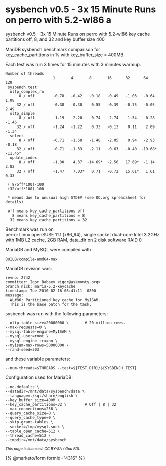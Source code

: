 # sysbench v0.5 - 3x 15 Minute Runs on perro with 5.2-wl86 a

sysbench v0.5 - 3x 15 Minute Runs on perro with 5.2-wl86 key cache partitions off, 8, and 32 and key buffer size 400

MariDB sysbench benchmark comparison for\
key\_cache\_partitions in % with key\_buffer\_size = 400MB

Each test was run 3 times for 15 minutes with 3 minutes warmup.

```
Number of threads
                     1       4       8       16      32      64      128
 sysbench test
  oltp_complex_ro
      8 / off        -0.78   -0.42   -0.18   -0.49   -1.03   -0.64    1.08
     32 / off        -0.38   -0.30    0.55   -0.39   -0.75   -0.05    2.49
  oltp_simple
      8 / off        -1.19   -2.20   -0.74   -2.74   -1.54    0.28   -1.46
     32 / off        -1.24   -1.22    0.33   -0.13    0.11    2.09   -1.34
  select
      8 / off        -0.71   -1.68   -1.48   -2.05    0.94   -2.93   -0.18
     32 / off        -0.71   -1.33   -2.11   -0.63   -0.40  -19.68* -11.45*
  update_index
      8 / off        -1.30    4.37  -14.69*  -2.56   17.69*  -1.14    2.82
     32 / off        -1.47    7.03*   0.71   -0.72   15.61*   1.61    0.33

 ( 8/off*100)-100
 (32/off*100)-100

 * means due to unusual high STDEV (see OO.org spreadsheet for details)

 off means key_cache_partitions off
   8 means key_cache_partitions = 8
  32 means key_cache_partitions = 32
```

Benchmark was run on\
perro: Linux openSUSE 11.1 (x86\_64), single socket dual-core Intel 3.2GHz. with 1MB L2 cache, 2GB RAM, data\_dir on 2 disk software RAID 0

MariaDB and MySQL were compiled with

```
BUILD/compile-amd64-max
```

MariaDB revision was:

```
revno: 2742
committer: Igor Babaev <igor@askmonty.org>
branch nick: maria-5.2-keycache
timestamp: Tue 2010-02-16 08:41:11 -0800
message:
  WL#86: Partitioned key cache for MyISAM.
  This is the base patch for the task.
```

sysbench was run with the following parameters:

```
--oltp-table-size=20000000 \       # 20 million rows.
--max-requests=0 \
--mysql-table-engine=MyISAM \
--mysql-user=root \
--mysql-engine-trx=no \
--myisam-max-rows=50000000 \
--rand-seed=303
```

and these variable parameters:

```
--num-threads=$THREADS --test=${TEST_DIR}/${SYSBENCH_TEST}
```

Configuration used for MariaDB:

```
--no-defaults \
--datadir=/mnt/data/sysbench/data \
--language=./sql/share/english \
--key_buffer_size=400M \
--key_cache_partitions=32 \        # Off | 8 | 32
--max_connections=256 \
--query_cache_size=0 \
--query_cache_type=0 \
--skip-grant-tables \
--socket=/tmp/mysql.sock \
--table_open_cache=512 \
--thread_cache=512 \
--tmpdir=/mnt/data/sysbench
```

<sub>_This page is licensed: CC BY-SA / Gnu FDL_</sub>

{% @marketo/form formId="4316" %}
